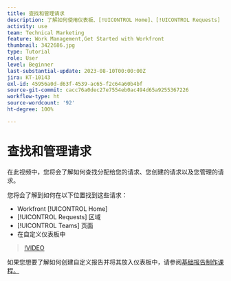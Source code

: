```yaml
---
title: 查找和管理请求
description: 了解如何使用仪表板、[!UICONTROL Home]、[!UICONTROL Requests] 区域以及 [!UICONTROL Teams] 页面，以查找通过请求队列发出的传入请求。
activity: use
team: Technical Marketing
feature: Work Management,Get Started with Workfront
thumbnail: 3422686.jpg
type: Tutorial
role: User
level: Beginner
last-substantial-update: 2023-08-10T00:00:00Z
jira: KT-10143
exl-id: 45956a0d-d63f-4539-ac65-f2c64a60b4bf
source-git-commit: cacc76a0dec27e7554eb0ac494d65a9255367226
workflow-type: ht
source-wordcount: '92'
ht-degree: 100%

---
```


# 查找和管理请求

在此视频中，您将会了解如何查找分配给您的请求、您创建的请求以及您管理的请求。

您将会了解到如何在以下位置找到这些请求：

* Workfront [!UICONTROL Home]
* [!UICONTROL Requests] 区域
* [!UICONTROL Teams] 页面
* 在自定义仪表板中


>[!VIDEO](https://video.tv.adobe.com/v/3422686/?quality=12&learn=on)

如果您想要了解如何创建自定义报告并将其放入仪表板中，请参阅[基础报告制作课程。](https://experienceleague.adobe.com/docs/workfront-course-map/using/learning-programs/basic-report-creation-program.html)
